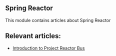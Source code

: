 ## Spring Reactor

This module contains articles about Spring Reactor

## Relevant articles:

- [Introduction to Project Reactor Bus](https://www.surya.com/reactor-bus)
